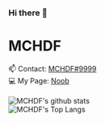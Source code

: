 ### Hi there 👋

# MCHDF
📫 Contact: [MCHDF#9999](https://discord.com)<br>
💻 My Page: [Noob](http://mchdfpi.kro.kr)<br><br>
![MCHDF's github stats](https://github-readme-stats.vercel.app/api?username=MCHDF&hide=contribs,issues&hide_border=true)<br>
![MCHDF's Top Langs](https://github-readme-stats.vercel.app/api/top-langs/?username=MCHDF&hide_border=true)


<!--
**MCHDF/MCHDF** is a ✨ _special_ ✨ repository because its `README.md` (this file) appears on your GitHub profile.

Here are some ideas to get you started:

- 🔭 I’m currently working on ...
- 🌱 I’m currently learning ...
- 👯 I’m looking to collaborate on ...
- 🤔 I’m looking for help with ...
- 💬 Ask me about ...
- 😄 Pronouns: ...
- ⚡ Fun fact: ...
-->

